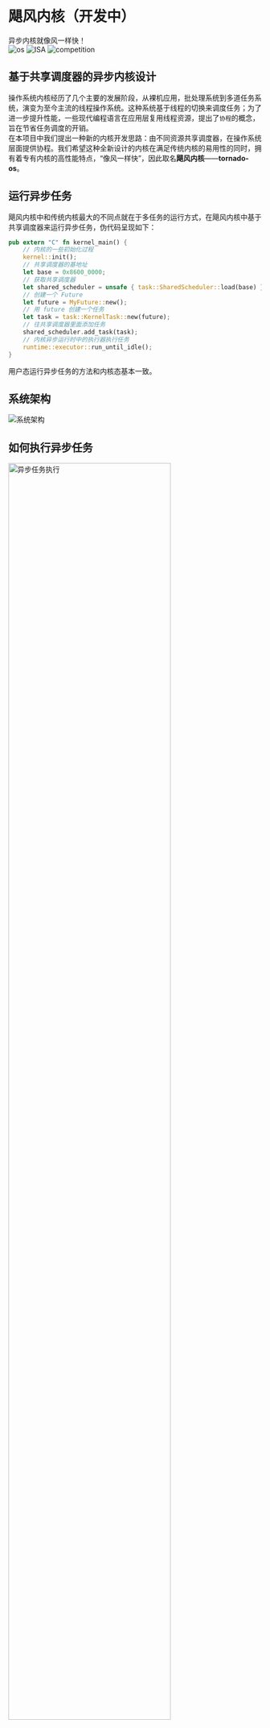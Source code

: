 # 飓风内核（开发中）
异步内核就像风一样快！  
![os](https://img.shields.io/badge/kernel-asynchronous-red)
![ISA](https://img.shields.io/badge/ISA-RISC--V-yellow)
![competition](https://img.shields.io/badge/os-competition-blue)

## 基于共享调度器的异步内核设计
操作系统内核经历了几个主要的发展阶段，从裸机应用，批处理系统到多道任务系统，演变为至今主流的线程操作系统。这种系统基于线程的切换来调度任务；为了进一步提升性能，一些现代编程语言在应用层复用线程资源，提出了`协程`的概念，旨在节省任务调度的开销。  
在本项目中我们提出一种新的内核开发思路：由不同资源共享调度器，在操作系统层面提供协程。我们希望这种全新设计的内核在满足传统内核的易用性的同时，拥有着专有内核的高性能特点，“像风一样快”，因此取名**飓风内核**——**tornado-os**。  

## 运行异步任务
飓风内核中和传统内核最大的不同点就在于多任务的运行方式，在飓风内核中基于共享调度器来运行异步任务，伪代码呈现如下：    
```Rust
pub extern "C" fn kernel_main() {
    // 内核的一些初始化过程
    kernel::init();
    // 共享调度器的基地址
    let base = 0x8600_0000;
    // 获取共享调度器
    let shared_scheduler = unsafe { task::SharedScheduler::load(base) };
    // 创建一个 Future
    let future = MyFuture::new();
    // 用 future 创建一个任务
    let task = task::KernelTask::new(future);
    // 往共享调度器里面添加任务
    shared_scheduler.add_task(task);
    // 内核异步运行时中的执行器执行任务
    runtime::executor::run_until_idle();
}

```

用户态运行异步任务的方法和内核态基本一致。  

## 系统架构
<img src="assets/飓风内核系统架构.png" alt="系统架构" align=center />  


## 如何执行异步任务
<img src="assets/异步任务执行.png" alt="异步任务执行" width = "80%" height = "80%" align=center />  


## 如何运行

如果您已经能够运行[rCore-Tutorial](https://github.com/rcore-os/rCore-Tutorial-v3)，那么您的环境已经能满足编译飓风内核的要求，不需要再次安装构建工具，请直接开始下一步。

首先需要准备构建工具：  
* Rust 环境(nightly-2021-03-01或以上)
* [qemu-system-riscv64](https://github.com/qemu/qemu)(请使用 5.2.0 版本)
* `riscv64-linux-gnu-`系列或`riscv64-unknown-elf-`系列两种常用的RISC-V工具链，或Rust嵌入式社区的[cargo-binutils](https://github.com/rust-embedded/cargo-binutils)工具链
* 调试工具(可选)：RISC-V 指令集支持的 [gdb](https://mirrors.tuna.tsinghua.edu.cn/gnu/gdb/?C=M&O=D)

下载源码：  
```bash
git clone https://github.com/HUST-OS/tornado-os.git
```

在qemu上运行：  
```bash
cd tornado-os
cargo mkfs # 生成文件镜像
cargo qemu # 运行qemu模拟器
```

其中，cargo mkfs将生成文件的镜像，它需要在Linux或macOS系统下运行；如果开发环境是Windows，可以考虑在WSL下开发项目。
cargo qemu能在任何的操作系统下运行。

项目直接使用xtask写法，所以不需要安装make、just等脚本工具。如果在编写的过程中要求输入账号密码，可能因为xtask写法而输入失败。
这时候需要修改[xtask/src/main.rs](./xtask/src/main.rs)文件中的 `PASSWORD` 全局变量。
也可以使用`sudo su`等需要特权的Linux命令，输入密码后退出`su`环境，当前控制台暂时保存权限，此时再运行命令就不需要输入密码了。

在k210上运行：  
首先制作sd卡，将sd卡放入读卡器中，连接到PC端，确认您的sd卡分区，假设是`/dev/sdb`，然后运行以下命令：

```bash
cargo mkfs # 生成文件镜像
dd if=fs.img of=/dev/sdb count=1440k # 将文件镜像写入到sd卡中
```
然后将sd卡从读卡器中拔出来插入到k210板子上，将k210板子连接到PC端，运行以下命令：

```bash
cargo k210 # 将内核二进制文件烧写到k210中运行
```

note: k210模式下按`Ctrl + ]`退出。


## Features
|内核组件|状态|未来改动|
|---|---|---|
|内存管理|✅|小|
|中断管理|✅|小|
|跳板页切换|✅(特权级切换)|小|
|共享调度器|✅|较小|
|内核异步运行时|✅(执行器)|比较大|
|用户异步运行时|✅(执行器)|大|
|virtio异步块设备驱动|✅|小|
|sd卡异步驱动|✅(未完全)|待实现|
|virtio异步网卡驱动|❌|待实现|
|不同地址空间任务切换|✅(yield系统调用)|小|
|保底机制(时钟中断的处理)|❌|待实现|
|相同地址空间任务通信|✅(Channel)|较小|
|不同地址空间任务通信|❌|待实现|
|性能测试|❌|待实现|


|系统调用|状态|实现优先级|
|---|---|---|
|yield|✅|高|
|异步IO|✅(块设备读写)|高|
|异步文件IO|❌|较高|
|exec|❌|低|

## 目录介绍
|目录名称|介绍|
|---|---|
|tornado-kernel|飓风内核实现|
|shared-scheduler|共享调度器实现|
|tornado-user|用户态代码实现|
|async-virtio-driver|异步virtio块设备驱动|
|async-fat32|异步fat32文件系统|
|async-mutex|异步锁|
|async-sd|异步sd卡驱动|
|event|事件机制库`no_std`支持|
|rv-lock|RISC-V指令集关中断的锁|

其中共享调度器以二进制包的形式编译，集成一些接口提供给内核和用户，具体实现参考[代码](shared-scheduler/src/main.rs)。  
飓风内核中与共享调度器通过 API 兼容方式进行交互，具体参考[代码](tornado-kernel/src/task/shared.rs)，用户态代码同上，具体请参考[代码](tornado-user/src/task/shared.rs)。  

## 开发文档
+ [无相之风战队官方网站](https://qf.rs/)
    - [异步内核的设计与实现](https://qf.rs/2021/04/23/%E5%BC%82%E6%AD%A5%E5%86%85%E6%A0%B8%E7%9A%84%E8%AE%BE%E8%AE%A1%E4%B8%8E%E5%AE%9E%E7%8E%B0.html)
    - [地址空间与进程](https://qf.rs/2021/05/01/%E5%9C%B0%E5%9D%80%E7%A9%BA%E9%97%B4%E4%B8%8E%E8%BF%9B%E7%A8%8B.html)
    - [执行器与生成语义](https://qf.rs/2021/05/01/%E6%89%A7%E8%A1%8C%E5%99%A8%E4%B8%8E%E7%94%9F%E6%88%90%E8%AF%AD%E4%B9%89.html)
    - [异步virtio之块设备驱动实现](https://qf.rs/2021/05/26/%E5%BC%82%E6%AD%A5%E7%89%88virtio%E5%9D%97%E8%AE%BE%E5%A4%87%E9%A9%B1%E5%8A%A8%E5%AE%9E%E7%8E%B0.html)
+ [doc](doc)目录
+ 代码注释，项目代码中有着充分的文档注释，包括一些实现思路

## 衍生项目
项目开发过程中，我们经常会有一些想法和思路，在完整的项目中不是很好实现，因此衍生出一些其他的项目：  
+ [洛佳的异步内核实验室](https://github.com/HUST-OS/luojia-os-labs)
+ [洛佳的异步内核实验室第二版](https://github.com/HUST-OS/luojia-os-labs-v2)
+ [异步virtio块设备驱动](https://github.com/HUST-OS/async-virtio-driver)

其中，`洛佳的异步内核实验室`中实现了一个**内核中的生成器语法**，非常有研究价值，欢迎访问博客[执行器与生成语义](https://qf.rs/2021/05/01/%E6%89%A7%E8%A1%8C%E5%99%A8%E4%B8%8E%E7%94%9F%E6%88%90%E8%AF%AD%E4%B9%89.html)  

## TODO
+ 从内核层面提供异步网络IO(异步网络协议栈)
+ 性能测试分析
+ 活用内核生成器语法
+ 多核环境下的上下文管理机制

## 开源协议
本项目使用双开源协议：  
* [木兰许可证](./LICENSE-MULAN)
* [Apache](./LICENSE-Apache)
